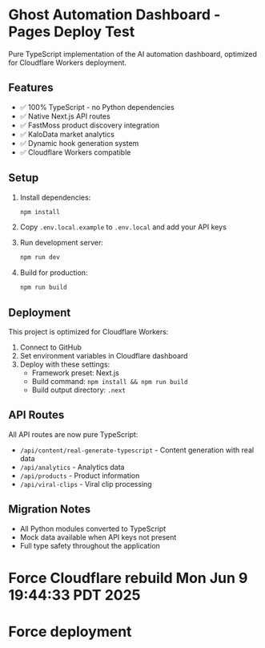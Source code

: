 # Ghost Automation Dashboard - Pages Deploy Test

Pure TypeScript implementation of the AI automation dashboard, optimized for Cloudflare Workers deployment.

## Features

- ✅ 100% TypeScript - no Python dependencies
- ✅ Native Next.js API routes
- ✅ FastMoss product discovery integration
- ✅ KaloData market analytics
- ✅ Dynamic hook generation system
- ✅ Cloudflare Workers compatible

## Setup

1. Install dependencies:
   ```bash
   npm install
   ```

2. Copy `.env.local.example` to `.env.local` and add your API keys

3. Run development server:
   ```bash
   npm run dev
   ```

4. Build for production:
   ```bash
   npm run build
   ```

## Deployment

This project is optimized for Cloudflare Workers:

1. Connect to GitHub
2. Set environment variables in Cloudflare dashboard
3. Deploy with these settings:
   - Framework preset: Next.js
   - Build command: `npm install && npm run build`
   - Build output directory: `.next`

## API Routes

All API routes are now pure TypeScript:
- `/api/content/real-generate-typescript` - Content generation with real data
- `/api/analytics` - Analytics data
- `/api/products` - Product information
- `/api/viral-clips` - Viral clip processing

## Migration Notes

- All Python modules converted to TypeScript
- Mock data available when API keys not present
- Full type safety throughout the application
# Force Cloudflare rebuild Mon Jun  9 19:44:33 PDT 2025
# Force deployment
